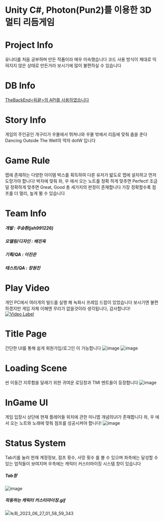 # Unity C#, Photon(Pun2)를 이용한 3D 멀티 리듬게임


# Project Info
유니티를 처음 공부하며 만든 작품이라 매우 미숙했습니다
코드 사용 방식이 제대로 익혀지지 않은 상태로 만든거라
보시기에 많이 불편하실 수 있습니다

# DB Info
[TheBackEnd<뒤끝>의 API를 사용하였습니다](https://www.thebackend.io/)

# Story Info
게임의 주인공인 개구리가 우물에서 뛰쳐나와
우물 밖에서 리듬에 맞춰 춤을 춘다
Dancing Outside The Well의 약자 dotW 입니다

# Game Rule
맵에 존재하는 다양한 아이템 박스를 획득하여
다른 유저가 밟도로 맵에 설치하고 먼저 도망가야 합니다!
박자에 맞춰 좌, 우 에서 오는 노트를 정확 하게 맞추면 Perfect!
조금 덜 정확하게 맞추면 Great, Good 총 세가지의 판정이 존재합니다
가장 정확할수록 점프를 더 멀리, 높게 뛸 수 있습니다

# Team Info
##### 개발 : 주승환(jsh991226)
##### 모델링/디자인 : 배진욱
##### 기획/QA : 이진은
##### 테스트/QA : 장원진

# Play Video
개인 PC에서 여러개의 빌드를 실행 해 녹화시 프레임 드랍이 있었습니다
보시기엔 불편하겠지만 게임 자체 이해엔 무리가 없을것이라 생각됩니다, 감사합니다!
[![Video Label](http://img.youtube.com/vi/bQlEwzqJPGw/0.jpg)](https://youtu.be/bQlEwzqJPGw)


# Title Page
간단한 UI를 통해 쉽게 회원가입/로그인 이 가능합니다
![image](https://github.com/jsh991226/dotWPublic/assets/81565737/fb1bd333-3006-4629-9c8a-ece5b19e536a)
![image](https://github.com/jsh991226/dotWPublic/assets/81565737/e1107e23-808e-426e-8ad8-79ae640fab0e)

# Loading Scene
씬 이동간 지루함을 달래기 위한 귀여운 로딩창과 TMI 멘트들이 등장합니다
![image](https://github.com/jsh991226/dotWPublic/assets/81565737/8fa5bcf2-a12d-4ed8-8f3f-a9dee217cc07)

# InGame UI
게임 입장시 상단에 현재 플레어들 위치에 관한 미니맵 개념의UI가 존재합니다
좌, 우 에서 오는 노트와 노래에 맞춰 점프를 성공시켜야 합니다!
![image](https://github.com/jsh991226/dotWPublic/assets/81565737/3da973c7-6d04-4ca0-83a7-ffbde32aaa91)

# Status System
Tab키를 눌러 현재 계정정보, 점프 횟수, 사망 횟수 를 볼 수 있으며
좌측에는 달성할 수 있는 업적들이 보여지며
우측에는 캐릭터 커스터마이징 시스템 창이 있습니다
##### Tab창
![image](https://github.com/jsh991226/dotWPublic/assets/81565737/87ffa47a-4fee-42d5-96e4-e1c6553ebbea)

##### 작동하는 캐릭터 커스터마이징.gif
![녹화_2023_06_27_01_58_59_343](https://github.com/jsh991226/dotWPublic/assets/81565737/87261cf0-b312-42ec-be66-e559616925d1)



